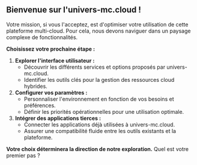 ##  Bienvenue sur l'univers-mc.cloud ! 

Votre mission, si vous l'acceptez, est d'optimiser votre utilisation de cette plateforme multi-cloud.  Pour cela, nous devons naviguer dans un paysage complexe de fonctionnalités.  

**Choisissez votre prochaine étape :**

1. **Explorer l'interface utilisateur :** 
    * Découvrir les différents services et options proposés par univers-mc.cloud. 
    * Identifier les outils clés pour la gestion des ressources cloud hybrides. 
2. **Configurer vos paramètres :** 
    * Personnaliser l'environnement en fonction de vos besoins et préférences. 
    * Définir les priorités opérationnelles pour une utilisation optimale. 
3. **Intégrer des applications tierces :** 
    * Connecter les applications déjà utilisées à univers-mc.cloud. 
    * Assurer une compatibilité fluide entre les outils existants et la plateforme. 

**Votre choix déterminera la direction de notre exploration.** Quel est votre premier pas ? 



